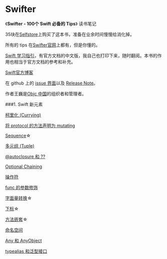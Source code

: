 # Swifter

《**Swifter - 100个 Swift 必备的 Tips**》 读书笔记

35块在[Selfstore](https://selfstore.io/)上购买了这本书，准备在业余时间慢慢给消化掉。

所有的 tips 在[Swifter官网](http://swifter.tips/)上都有，但是你懂的。

[Swift 学习指引](http://www.swiftguide.cn/)，有官方文档的中文版，我自己也打印下来，随时翻阅。本书的作用也相当于官方文档的参考和补充。

[Swift官方博客](https://developer.apple.com/swift/blog/)

在 github 上的 [issue 界面](https://github.com/swifter-tips/Public-Issues/issues)以及 [Release Note](https://github.com/swifter-tips/Public-Issues/wiki/Release-Note)。

作者王巍是[Objc 中国](http://objccn.io/)的组织者和管理者。

###1. Swift 新元素

[柯里化 (Currying)](https://github.com/AlonsoZhang/Swifter/blob/master/article/currying.md)

[将 protocol 的方法声明为 mutating](https://github.com/AlonsoZhang/Swifter/blob/master/article/protocol-mutation.md)

[Sequence](https://github.com/AlonsoZhang/Swifter/blob/master/article/sequence.md)☆

[多元组 (Tuple)](https://github.com/AlonsoZhang/Swifter/blob/master/article/tuple.md)

[@autoclosure 和 ??](https://github.com/AlonsoZhang/Swifter/blob/master/article/autoclosure.md)

[Optional Chaining](https://github.com/AlonsoZhang/Swifter/blob/master/article/optional-chaining.md)

[操作符](https://github.com/AlonsoZhang/Swifter/blob/master/article/operator.md)

[func 的参数修饰](https://github.com/AlonsoZhang/Swifter/blob/master/article/func-params.md)

[字面量转换](https://github.com/AlonsoZhang/Swifter/blob/master/article/literal.md)☆

[下标](https://github.com/AlonsoZhang/Swifter/blob/master/article/subscript.md)☆

[方法嵌套](https://github.com/AlonsoZhang/Swifter/blob/master/article/nested-func.md)☆

[命名空间](https://github.com/AlonsoZhang/Swifter/blob/master/article/namespace.md)

[Any 和 AnyObject](https://github.com/AlonsoZhang/Swifter/blob/master/article/any-anyobject.md)

[typealias 和泛型接口](https://github.com/AlonsoZhang/Swifter/blob/master/article/typealias.md)

